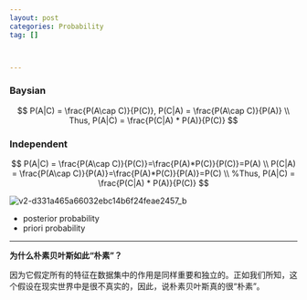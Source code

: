 ```yaml
---
layout: post
categories: Probability
tag: [] 



---
```


### Baysian

$$
P(A|C) = \frac{P(A\cap C)}{P(C)},  
P(C|A) = \frac{P(A\cap C)}{P(A)}   \\
Thus, P(A|C) = \frac{P(C|A) * P(A)}{P(C)}
$$



### Independent

$$
P(A|C) = \frac{P(A\cap C)}{P(C)}=\frac{P(A)*P(C)}{P(C)}=P(A) \\  
P(C|A) = \frac{P(A\cap C)}{P(A)}=\frac{P(A)*P(C)}{P(A)}=P(C)   \\
%Thus, P(A|C) = \frac{P(C|A) * P(A)}{P(C)}
$$

![v2-d331a465a66032ebc14b6f24feae2457_b](https://tva1.sinaimg.cn/large/006tNbRwly1g9s1bgefz3j30hs0ffabh.jpg)



- posterior probability
- priori probability



------

**为什么朴素贝叶斯如此“朴素”？**

因为它假定所有的特征在数据集中的作用是同样重要和独立的。正如我们所知，这个假设在现实世界中是很不真实的，因此，说朴素贝叶斯真的很“朴素”。